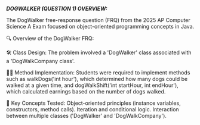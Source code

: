 ***DOGWALKER (QUESTION 1) OVERVIEW:***

The DogWalker free-response question (FRQ) from the 2025 AP Computer Science A Exam focused on object-oriented programming concepts in Java.

🔍 Overview of the DogWalker FRQ:

🛠 Class Design: The problem involved a 'DogWalker' class associated with a 'DogWalkCompany class'.

🚶‍♂️ Method Implementation: Students were required to implement methods such as walkDogs('int hour'), which determined how many dogs could be walked at a given time, and dogWalkShift('int startHour, int endHour'), which calculated earnings based on the number of dogs walked.

📌 Key Concepts Tested:
Object-oriented principles (instance variables, constructors, method calls).
Iteration and conditional logic.
Interaction between multiple classes ('DogWalker' and 'DogWalkCompany').
